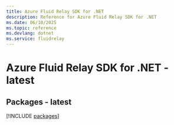 ```yaml
---
title: Azure Fluid Relay SDK for .NET
description: Reference for Azure Fluid Relay SDK for .NET
ms.date: 06/10/2025
ms.topic: reference
ms.devlang: dotnet
ms.service: fluidrelay
---
```

# Azure Fluid Relay SDK for .NET - latest
## Packages - latest
[!INCLUDE [packages](fluid-relay-index.md)]